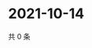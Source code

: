 # 2021-10-14

共 0 条

<!-- BEGIN WEIBO -->
<!-- 最后更新时间 Thu Oct 14 2021 23:08:52 GMT+0800 (China Standard Time) -->

<!-- END WEIBO -->
